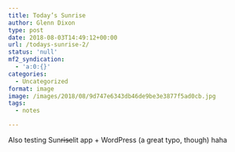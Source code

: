 ```yaml
---
title: Today’s Sunrise
author: Glenn Dixon
type: post
date: 2018-08-03T14:49:12+00:00
url: /todays-sunrise-2/
status: 'null'
mf2_syndication:
  - 'a:0:{}'
categories:
  - Uncategorized
format: image
image: /images/2018/08/9d747e6343db46de9be3e3877f5ad0cb.jpg
tags:
  - notes

---
```

Also testing Sun<del>rise</del>lit app + WordPress (a great typo, though) haha